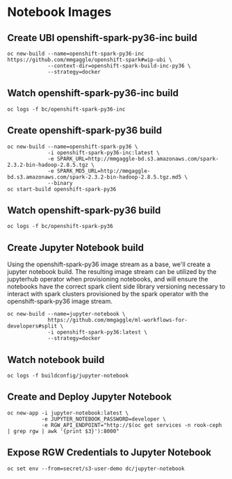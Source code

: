 # Notebook Images

## Create UBI openshift-spark-py36-inc build

```
oc new-build --name=openshift-spark-py36-inc https://github.com/mmgaggle/openshift-spark#wip-ubi \
             --context-dir=openshift-spark-build-inc-py36 \
             --strategy=docker
```

## Watch openshift-spark-py36-inc build

```
oc logs -f bc/openshift-spark-py36-inc
```

## Create openshift-spark-py36 build

```
oc new-build --name=openshift-spark-py36 \
             -i openshift-spark-py36-inc:latest \
             -e SPARK_URL=http://mmgaggle-bd.s3.amazonaws.com/spark-2.3.2-bin-hadoop-2.8.5.tgz \
             -e SPARK_MD5_URL=http://mmgaggle-bd.s3.amazonaws.com/spark-2.3.2-bin-hadoop-2.8.5.tgz.md5 \
             --binary
oc start-build openshift-spark-py36
```

## Watch openshift-spark-py36 build
```
oc logs -f bc/openshift-spark-py36
```

## Create Jupyter Notebook build

Using the openshift-spark-py36 image stream as a base, we'll create a jupyter notebook build. The resulting image stream can be utilized by the jupyterhub operator when provisioning notebooks, and will ensure the notebooks have the correct spark client side library versioning necessary to interact with spark clusters provisioned by the spark operator with the openshift-spark-py36 image stream.


```
oc new-build --name=jupyter-notebook \
             https://github.com/mmgaggle/ml-workflows-for-developers#split \
             -i openshift-spark-py36:latest \
             --strategy=docker
```

## Watch notebook build
```
oc logs -f buildconfig/jupyter-notebook
```

## Create and Deploy Jupyter Notebook
```
oc new-app -i jupyter-notebook:latest \
           -e JUPYTER_NOTEBOOK_PASSWORD=developer \
           -e RGW_API_ENDPOINT="http://$(oc get services -n rook-ceph | grep rgw | awk '{print $3}'):8000"
```

## Expose RGW Credentials to Jupyter Notebook
```
oc set env --from=secret/s3-user-demo dc/jupyter-notebook
```
